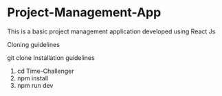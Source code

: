 # Project-Management-App
This is a basic project management application developed using React Js

Cloning guidelines

git clone 
Installation guidelines

1. cd Time-Challenger
2. npm install
3. npm run dev
